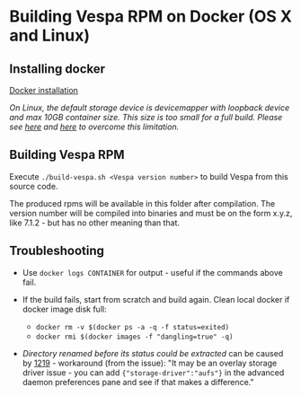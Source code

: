 <!-- Copyright Yahoo. Licensed under the terms of the Apache 2.0 license. See LICENSE in the project root. -->

# Building Vespa RPM on Docker (OS X and Linux)

## Installing docker
[Docker installation](https://docs.docker.com/engine/installation/)

*On Linux, the default storage device is devicemapper with loopback device and max 10GB container size. This size is too small for a full build. Please see [here](http://www.projectatomic.io/blog/2016/03/daemon_option_basedevicesize/) and [here](http://www.projectatomic.io/blog/2015/06/notes-on-fedora-centos-and-docker-storage-drivers/) to overcome this limitation.*


## Building Vespa RPM
Execute ```./build-vespa.sh <Vespa version number>``` to build Vespa from this source code.

The produced rpms will be available in this folder after compilation.
The version number will be compiled into binaries and must be on the form x.y.z, like 7.1.2 -
but has no other meaning than that.


## Troubleshooting
- Use ```docker logs CONTAINER``` for output - useful if the commands above fail.

- If the build fails, start from scratch and build again. Clean local docker if docker image disk full:
    - ```docker rm -v $(docker ps -a -q -f status=exited)```
    - ```docker rmi $(docker images -f "dangling=true" -q)```

- _Directory renamed before its status could be extracted_ can be caused by [1219](https://github.com/docker/for-mac/issues/1219) - workaround (from the issue): "It may be an overlay storage driver issue - you can add ```{"storage-driver":"aufs"}``` in the advanced daemon preferences pane and see if that makes a difference."
